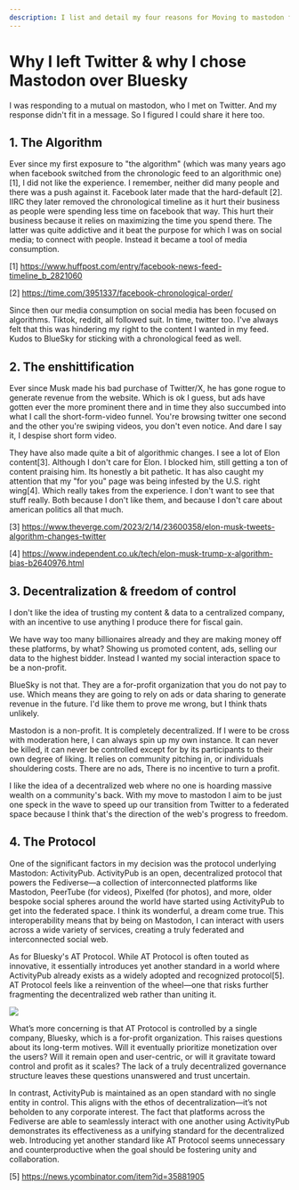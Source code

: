 ```yaml
---
description: I list and detail my four reasons for Moving to mastodon from Twitter; The algorithm, the ens*ittification, decentralization (freedom of control) & the protocol.
---
```


# Why I left Twitter & why I chose Mastodon over Bluesky

I was responding to a mutual on mastodon, who I met on Twitter. And my response didn't fit in a message. So I figured I could share it here too.

## 1. The Algorithm

Ever since my first exposure to "the algorithm" (which was many years ago when facebook switched from the chronologic feed to an algorithmic one) [1],
I did not like the experience. I remember, neither did many people and there was a push against it. Facebook later made that the hard-default [2]. IIRC
they later removed the chronological timeline as it hurt their business as people were spending less time on facebook that way. This hurt their business
because it relies on maximizing the time you spend there. The latter was quite addictive and it beat the purpose for which I was on social media; to 
connect with people. Instead it became a tool of media consumption. 

[1] <https://www.huffpost.com/entry/facebook-news-feed-timeline_b_2821060>

[2] <https://time.com/3951337/facebook-chronological-order/>

Since then our media consumption on social media has been focused on algorithms. Tiktok, reddit, all followed suit. In time, twitter too. I've always
felt that this was hindering my right to the content I wanted in my feed. Kudos to BlueSky for sticking with a chronological feed as well.

## 2. The enshittification

Ever since Musk made his bad purchase of Twitter/X, he has gone rogue to generate revenue from the website. Which is ok I guess, but ads have gotten
ever the more prominent there and in time they also succumbed into what I call the short-form-video funnel. You're browsing twitter one second and
the other you're swiping videos, you don't even notice. And dare I say it, I despise short form video.

They have also made quite a bit of algorithmic changes. I see a lot of Elon content[3]. Although I don't care for Elon. I blocked him, still getting
a ton of content praising him. Its honestly a bit pathetic. It has also caught my attention that my "for you" page was being infested by the U.S.
right wing[4]. Which really takes from the experience. I don't want to see that stuff really. Both because I don't like them, and because I don't
care about american politics all that much. 

[3] <https://www.theverge.com/2023/2/14/23600358/elon-musk-tweets-algorithm-changes-twitter>

[4] <https://www.independent.co.uk/tech/elon-musk-trump-x-algorithm-bias-b2640976.html>

## 3. Decentralization & freedom of control

I don't like the idea of trusting my content & data to a centralized company, with an incentive to use anything I produce there for fiscal gain.

We have way too many billionaires already and they are making money off these platforms, by what? Showing us promoted content, ads, selling our
data to the highest bidder. Instead I wanted my social interaction space to be a non-profit. 

BlueSky is not that. They are a for-profit organization that you do not pay to use. Which means they are going to rely on ads or data sharing to
generate revenue in the future. I'd like them to prove me wrong, but I think thats unlikely. 

Mastodon is a non-profit. It is completely decentralized. If I were to be cross with moderation here, I can always spin up my own instance. It
can never be killed, it can never be controlled except for by its participants to their own degree of liking. It relies on community pitching in,
or individuals shouldering costs. There are no ads, There is no incentive to turn a profit.

I like the idea of a decentralized web where no one is hoarding massive wealth on a community's back. With my move to mastodon I aim to be just
one speck in the wave to speed up our transition from Twitter to a federated space because I think that's the direction of the web's  progress to freedom. 

## 4. The Protocol

One of the significant factors in my decision was the protocol underlying Mastodon: ActivityPub. ActivityPub is an open, decentralized protocol
that powers the Fediverse—a collection of interconnected platforms like Mastodon, PeerTube (for videos), Pixelfed (for photos), and more, older
bespoke social spheres around the world have started using ActivityPub to get into the federated space. I think its wonderful, a dream come true.
This interoperability means that by being on Mastodon, I can interact with users across a wide variety of services, creating a truly federated
and interconnected social web.

As for Bluesky's AT Protocol. While AT Protocol is often touted as innovative, it essentially introduces yet another standard in a world where
ActivityPub already exists as a widely adopted and recognized protocol[5]. AT Protocol feels like a reinvention of the wheel—one that risks further
fragmenting the decentralized web rather than uniting it.

![](https://imgs.xkcd.com/comics/standards_2x.png)

What’s more concerning is that AT Protocol is controlled by a single company, Bluesky, which is a for-profit organization. This raises questions
about its long-term motives. Will it eventually prioritize monetization over the users? Will it remain open and user-centric, or will it gravitate
toward control and profit as it scales? The lack of a truly decentralized governance structure leaves these questions unanswered and trust uncertain.

In contrast, ActivityPub is maintained as an open standard with no single entity in control. This aligns with the ethos of decentralization—it’s
not beholden to any corporate interest. The fact that platforms across the Fediverse are able to seamlessly interact with one another using
ActivityPub demonstrates its effectiveness as a unifying standard for the decentralized web. Introducing yet another standard like AT Protocol
seems unnecessary and counterproductive when the goal should be fostering unity and collaboration.

[5] <https://news.ycombinator.com/item?id=35881905>


